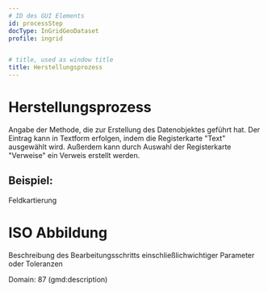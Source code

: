 ```yaml
---
# ID des GUI Elements
id: processStep
docType: InGridGeoDataset
profile: ingrid


# title, used as window title
title: Herstellungsprozess
---
```


# Herstellungsprozess

Angabe der Methode, die zur Erstellung des Datenobjektes geführt hat. Der Eintrag kann in Textform erfolgen, indem die Registerkarte "Text" ausgewählt wird. Außerdem kann durch Auswahl der Registerkarte "Verweise" ein Verweis erstellt werden.

## Beispiel:

Feldkartierung

# ISO Abbildung

Beschreibung des Bearbeitungsschritts einschließlichwichtiger Parameter oder Toleranzen

Domain: 87 (gmd:description)

